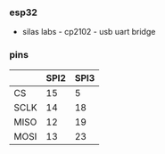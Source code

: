 ### esp32
* silas labs - cp2102 - usb uart bridge

### pins

|  | SPI2 | SPI3 |
| --- | --- | --- |
| CS | 15 | 5 |
| SCLK | 14 | 18 |
| MISO | 12 | 19 |
| MOSI | 13 | 23 |